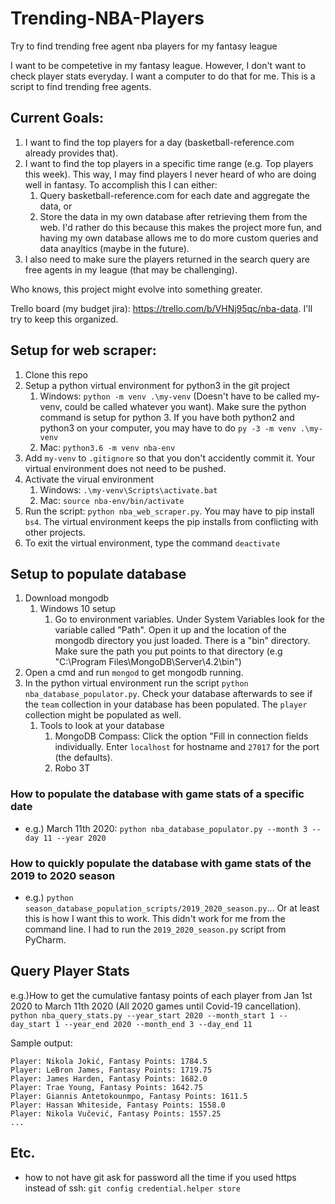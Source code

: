 # Trending-NBA-Players
Try to find trending free agent nba players for my fantasy league

I want to be competetive in my fantasy league. However, I don't want to check player stats everyday.
I want a computer to do that for me. This is a script to find trending free agents.

## Current Goals:
 1. I want to find the top players for a day (basketball-reference.com already provides that).
 2. I want to find the top players in a specific time range (e.g. Top players this week). This way, I may find players I never
    heard of who are doing well in fantasy. To accomplish this I can either:
    1. Query basketball-reference.com for each date and aggregate the data, or 
    2. Store the data in my own database after retrieving them from the web. I'd rather do this because this makes the project more fun, and having my own database allows me to do more custom queries and data anayltics (maybe in the future). 
 3. I also need to make sure the players returned in the search query are free agents in my league (that may be challenging).

Who knows, this project might evolve into something greater.

Trello board (my budget jira): https://trello.com/b/VHNj95qc/nba-data. I'll try to keep this organized.

## Setup for web scraper:
1. Clone this repo
2. Setup a python virtual environment for python3 in the git project
    1. Windows: `python -m venv .\my-venv` (Doesn't have to be called my-venv, could be called whatever you want). Make sure the python command is setup for python 3. If you have both python2 and python3 on your computer, you may have to do `py -3 -m venv .\my-venv`
    2. Mac: `python3.6 -m venv nba-env`
3. Add `my-venv` to `.gitignore` so that you don't accidently commit it. Your virtual environment does not need to be pushed.
4. Activate the virual environment
    1. Windows: `.\my-venv\Scripts\activate.bat`
    2. Mac: `source nba-env/bin/activate`
5. Run the script: `python nba_web_scraper.py`. You may have to pip install `bs4`. The virtual environment keeps the pip installs from conflicting with other projects.
6. To exit the virtual environment, type the command `deactivate`

## Setup to populate database
1. Download mongodb
    1. Windows 10 setup
        1. Go to environment variables. Under System Variables look for the variable called "Path". Open it up and the location of the mongodb directory you just loaded. There is a "bin" directory. Make sure the path you put points to that directory (e.g "C:\Program Files\MongoDB\Server\4.2\bin")
2. Open a cmd and run `mongod` to get mongodb running.
3. In the python virtual environment run the script `python nba_database_populator.py`. Check your database afterwards to see if the `team` collection in your database has been populated. The `player` collection might be populated as well.
    1. Tools to look at your database
        1. MongoDB Compass: Click the option "Fill in connection fields individually. Enter `localhost` for hostname and `27017` for the port (the defaults).
        2. Robo 3T

### How to populate the database with game stats of a specific date
  - e.g.) March 11th 2020: `python nba_database_populator.py --month 3 --day 11 --year 2020`
  
### How to quickly populate the database with game stats of the 2019 to 2020 season
  - e.g.) `python season_database_population_scripts/2019_2020_season.py`... Or at least this is how I want this to work. This didn't work for me from the command line. I had to run the `2019_2020_season.py` script from PyCharm.
  
## Query Player Stats
e.g.)How to get the cumulative fantasy points of each player from Jan 1st 2020 to March 11th 2020 (All 2020 games until Covid-19 cancellation). 
```python nba_query_stats.py --year_start 2020 --month_start 1 --day_start 1 --year_end 2020 --month_end 3 --day_end 11```

Sample output:
```
Player: Nikola Jokić, Fantasy Points: 1784.5
Player: LeBron James, Fantasy Points: 1719.75
Player: James Harden, Fantasy Points: 1682.0
Player: Trae Young, Fantasy Points: 1642.75
Player: Giannis Antetokounmpo, Fantasy Points: 1611.5
Player: Hassan Whiteside, Fantasy Points: 1558.0
Player: Nikola Vučević, Fantasy Points: 1557.25
...
```

## Etc.
  - how to not have git ask for password all the time if you used https instead of ssh: `git config credential.helper store`
